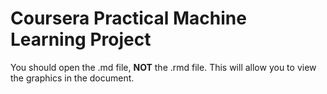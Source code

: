# Coursera Practical Machine Learning Project

You should open the .md file, **NOT** the .rmd file. This will allow you to view the graphics in the document.

